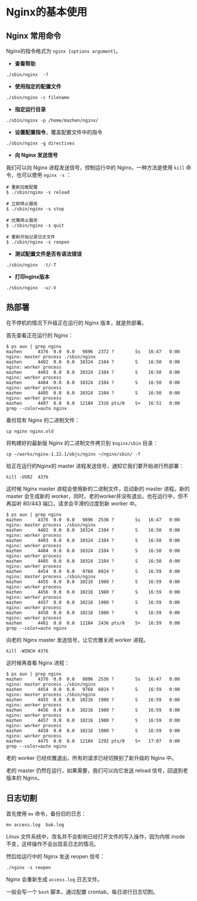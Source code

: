 # Nginx的基本使用

## Nginx 常用命令

Nginx的指令格式为 `nginx [options argument]`。

* **查看帮助**

```shell
./sbin/nginx  -?
```

* **使用指定的配置文件**

```shell
./sbin/nginx -c filename
```

* **指定运行目录**

```shell
./sbin/nginx -p /home/mazhen/nginx/
```

* **设置配置指令**，覆盖配置文件中的指令

```shell
./sbin/nginx -g directives
```

* **向 Nginx 发送信号**

我们可以向 Nginx 进程发送信号，控制运行中的 Nginx。一种方法是使用 `kill` 命令，也可以使用 `nginx -s` ：

```shell
# 重新加载配置
$ ./sbin/nginx -s reload

# 立即停止服务
$ ./sbin/nginx -s stop

# 优雅停止服务
$ ./sbin/nginx -s quit

# 重新开始记录日志文件
$ ./sbin/nginx -s reopen
```

* **测试配置文件是否有语法错误**

```shell
./sbin/nginx  -t/-T
```

* **打印nginx版本**

```shell
./sbin/nginx  -v/-V
```

## 热部署

在不停机的情况下升级正在运行的 Nginx 版本，就是热部署。

首先查看正在运行的 Nginx：

```shell
$ ps aux | grep nginx
mazhen      4376  0.0  0.0   9896  2372 ?        Ss   16:47   0:00 nginx: master process ./sbin/nginx
mazhen      4402  0.0  0.0  10324  2104 ?        S    16:50   0:00 nginx: worker process
mazhen      4403  0.0  0.0  10324  2104 ?        S    16:50   0:00 nginx: worker process
mazhen      4404  0.0  0.0  10324  2104 ?        S    16:50   0:00 nginx: worker process
mazhen      4405  0.0  0.0  10324  2104 ?        S    16:50   0:00 nginx: worker process
mazhen      4407  0.0  0.0  12184  2316 pts/0    S+   16:51   0:00 grep --color=auto nginx
```

备份现有 Nginx 的二进制文件：

```shell
cp nginx nginx.old
```

将构建好的最新版 Nginx 的二进制文件拷贝到 `$nginx/sbin` 目录：

```shell
cp ~/works/nginx-1.22.1/objs/nginx ~/nginx/sbin/ -f
```

给正在运行的Nginx的 master 进程发送信号，通知它我们要开始进行热部署：

```shell
kill -USR2  4376
```

这时候 Nginx master 进程会使用新的二进制文件，启动新的 master 进程。新的 master 会生成新的 worker，同时，老的worker并没有退出，也在运行中，但不再监听 80/443 端口，请求会平滑的过度到新 worker 中。

```shell
$ ps aux | grep nginx
mazhen      4376  0.0  0.0   9896  2536 ?        Ss   16:47   0:00 nginx: master process ./sbin/nginx
mazhen      4402  0.0  0.0  10324  2104 ?        S    16:50   0:00 nginx: worker process
mazhen      4403  0.0  0.0  10324  2104 ?        S    16:50   0:00 nginx: worker process
mazhen      4404  0.0  0.0  10324  2104 ?        S    16:50   0:00 nginx: worker process
mazhen      4405  0.0  0.0  10324  2104 ?        S    16:50   0:00 nginx: worker process
mazhen      4454  0.0  0.0   9768  6024 ?        S    16:59   0:00 nginx: master process ./sbin/nginx
mazhen      4455  0.0  0.0  10216  1980 ?        S    16:59   0:00 nginx: worker process
mazhen      4456  0.0  0.0  10216  1980 ?        S    16:59   0:00 nginx: worker process
mazhen      4457  0.0  0.0  10216  1980 ?        S    16:59   0:00 nginx: worker process
mazhen      4458  0.0  0.0  10216  1980 ?        S    16:59   0:00 nginx: worker process
mazhen      4461  0.0  0.0  12184  2436 pts/0    S+   16:59   0:00 grep --color=auto nginx
```

向老的 Nginx master 发送信号，让它优雅关闭 worker 进程。

```shell
kill -WINCH 4376
```

这时候再查看 Nginx 进程：

```shell
$ ps aux | grep nginx
mazhen      4376  0.0  0.0   9896  2536 ?        Ss   16:47   0:00 nginx: master process ./sbin/nginx
mazhen      4454  0.0  0.0   9768  6024 ?        S    16:59   0:00 nginx: master process ./sbin/nginx
mazhen      4455  0.0  0.0  10216  1980 ?        S    16:59   0:00 nginx: worker process
mazhen      4456  0.0  0.0  10216  1980 ?        S    16:59   0:00 nginx: worker process
mazhen      4457  0.0  0.0  10216  1980 ?        S    16:59   0:00 nginx: worker process
mazhen      4458  0.0  0.0  10216  1980 ?        S    16:59   0:00 nginx: worker process
mazhen      4475  0.0  0.0  12184  2292 pts/0    S+   17:07   0:00 grep --color=auto nginx
```

老的 worker 已经优雅退出，所有的请求已经切换到了新升级的 Nginx 中。

老的 master 仍然在运行，如果需要，我们可以向它发送 reload 信号，回退到老版本的 Nginx。

## 日志切割

首先使用 `mv` 命令，备份旧的日志：

```shell
mv access.log  bak.log
```

Linux 文件系统中，改名并不会影响已经打开文件的写入操作，因为内核 inode 不变，这样操作不会出现丢日志的情况。

然后给运行中的 Nginx 发送 reopen 信号：

```shell
./nginx -s reopen
```

Nginx 会重新生成 `access.log` 日志文件。

一般会写一个 `bash` 脚本，通过配置 crontab，每日进行日志切割。
